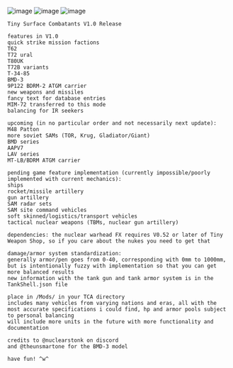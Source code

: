 ![image](https://github.com/nuclearstonk/Tiny-Surface-Combatants/assets/158362012/ecd0973c-7f2f-4d3f-a16d-3224f03bd886)
![image](https://github.com/user-attachments/assets/f271c729-9df5-4cee-a164-bca04d842dfa)
![image](https://github.com/user-attachments/assets/22bae791-483a-4f3a-8768-ef29a4571e01)
```
Tiny Surface Combatants V1.0 Release

features in V1.0
quick strike mission factions
T62
T72 ural
T80UK
T72B variants
T-34-85
BMD-3
9P122 BDRM-2 ATGM carrier
new weapons and missiles
fancy text for database entries
MIM-72 transferred to this mode
balancing for IR seekers

upcoming (in no particular order and not necessarily next update):
M48 Patton
more soviet SAMs (TOR, Krug, Gladiator/Giant)
BMD series
AAPV7
LAV series
MT-LB/BDRM ATGM carrier

pending game feature implementation (currently impossible/poorly implemented with current mechanics):
ships
rocket/missile artillery
gun artillery
SAM radar sets
SAM site command vehicles
soft skinned/logistics/transport vehicles
tactical nuclear weapons (TBMs, nuclear gun artillery)

dependencies: the nuclear warhead FX requires V0.52 or later of Tiny Weapon Shop, so if you care about the nukes you need to get that

damage/armor system standardization:
generally armor/pen goes from 0-40, corresponding with 0mm to 1000mm, but is intentionally fuzzy with implementation so that you can get more balanced results
new information with the tank gun and tank armor system is in the TankShell.json file

place in /Mods/ in your TCA directory
includes many vehicles from varying nations and eras, all with the most accurate specifications i could find, hp and armor pools subject to personal balancing
will include more units in the future with more functionality and documentation

credits to @nuclearstonk on discord
and @theunsmartone for the BMD-3 model

have fun! ^w^
